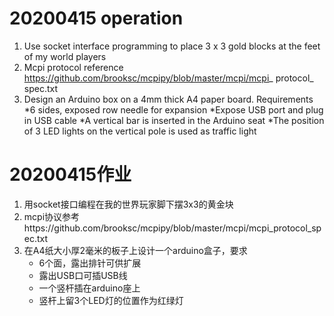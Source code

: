# 20200415 operation
1. Use socket interface programming to place 3 x 3 gold blocks at the feet of my world players
2. Mcpi protocol reference https://github.com/brooksc/mcpipy/blob/master/mcpi/mcpi_ protocol_ spec.txt
3. Design an Arduino box on a 4mm thick A4 paper board. Requirements
*6 sides, exposed row needle for expansion
*Expose USB port and plug in USB cable
*A vertical bar is inserted in the Arduino seat
*The position of 3 LED lights on the vertical pole is used as traffic light


# 20200415作业
1. 用socket接口编程在我的世界玩家脚下摆3x3的黄金块
2. mcpi协议参考https://github.com/brooksc/mcpipy/blob/master/mcpi/mcpi_protocol_spec.txt
3. 在A4纸大小厚2毫米的板子上设计一个arduino盒子，要求
   * 6个面，露出排针可供扩展
   * 露出USB口可插USB线
   * 一个竖杆插在arduino座上
   * 竖杆上留3个LED灯的位置作为红绿灯
